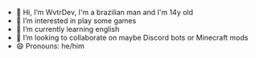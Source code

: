- 👋 Hi, I’m WvtrDev, I'm a brazilian man and I'm 14y old
- 👀 I’m interested in play some games
- 🌱 I’m currently learning english
- 💞️ I’m looking to collaborate on maybe Discord bots or Minecraft mods
- 😄 Pronouns: he/him

<!---
WvtrDev/WvtrDev is a ✨ special ✨ repository because its `README.md` (this file) appears on your GitHub profile.
You can click the Preview link to take a look at your changes.
--->
